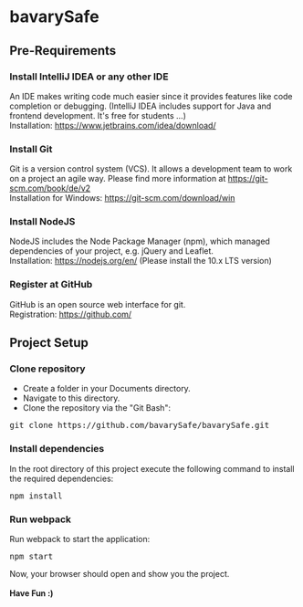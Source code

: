 # bavarySafe

## Pre-Requirements

### Install IntelliJ IDEA or any other IDE
An IDE makes writing code much easier since it provides features 
like code completion or debugging. (IntelliJ IDEA includes support for 
Java and frontend development. It's free for students ...)
<br>
Installation: https://www.jetbrains.com/idea/download/

### Install Git
Git is a version control system (VCS). It allows a development team to
work on a project an agile way. Please find more information at 
https://git-scm.com/book/de/v2
<br>
Installation for Windows: https://git-scm.com/download/win

### Install NodeJS
NodeJS includes the Node Package Manager (npm), which managed dependencies 
of your project, e.g. jQuery and Leaflet.
<br>
Installation: https://nodejs.org/en/ (Please install the 10.x LTS version)

### Register at GitHub
GitHub is an open source web interface for git.
<br>
Registration: https://github.com/

## Project Setup

### Clone repository
* Create a folder in your Documents directory.
* Navigate to this directory.
* Clone the repository via the "Git Bash":
<pre>git clone https://github.com/bavarySafe/bavarySafe.git</pre>

### Install dependencies
In the root directory of this project execute the following command to 
install the required dependencies:
<pre>npm install</pre>

### Run webpack
Run webpack to start the application:
<pre>npm start</pre>
Now, your browser should open and show you the project.
<br>
<br>
<strong>Have Fun :)</strong>
